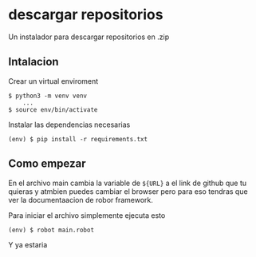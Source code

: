 # descargar repositorios
 Un instalador para descargar repositorios en .zip

## Intalacion

Crear un virtual enviroment

```
$ python3 -m venv venv
    ...
$ source env/bin/activate
```

Instalar las dependencias necesarias

```
(env) $ pip install -r requirements.txt
```

## Como empezar

En el archivo main cambia la variable de `${URL}` a el link de github que tu quieras y atmbien puedes cambiar el browser pero para eso tendras que ver la documentaacion de robor framework.

Para iniciar el archivo simplemente ejecuta esto

```
(env) $ robot main.robot
```

Y ya estaria
